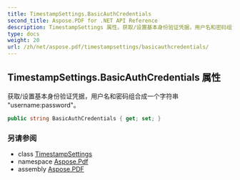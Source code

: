 ```yaml
---
title: TimestampSettings.BasicAuthCredentials
second_title: Aspose.PDF for .NET API Reference
description: TimestampSettings 属性。获取/设置基本身份验证凭据，用户名和密码组合成一个字符串 "username:password"。
type: docs
weight: 20
url: /zh/net/aspose.pdf/timestampsettings/basicauthcredentials/
---
```

## TimestampSettings.BasicAuthCredentials 属性

获取/设置基本身份验证凭据，用户名和密码组合成一个字符串 "username:password"。

```csharp
public string BasicAuthCredentials { get; set; }
```

### 另请参阅

* class [TimestampSettings](../)
* namespace [Aspose.Pdf](../../../aspose.pdf/)
* assembly [Aspose.PDF](../../../)